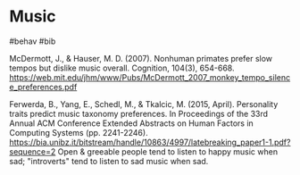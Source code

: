# Music
#behav #bib

McDermott, J., & Hauser, M. D. (2007). Nonhuman primates prefer slow tempos but dislike music overall. Cognition, 104(3), 654-668.
https://web.mit.edu/jhm/www/Pubs/McDermott_2007_monkey_tempo_silence_preferences.pdf

Ferwerda, B., Yang, E., Schedl, M., & Tkalcic, M. (2015, April). Personality traits predict music taxonomy preferences. In Proceedings of the 33rd Annual ACM Conference Extended Abstracts on Human Factors in Computing Systems (pp. 2241-2246).
https://bia.unibz.it/bitstream/handle/10863/4997/latebreaking_paper1-1.pdf?sequence=2
Open & greeable people tend to listen to happy music when sad; "introverts" tend to listen to sad music when sad.

